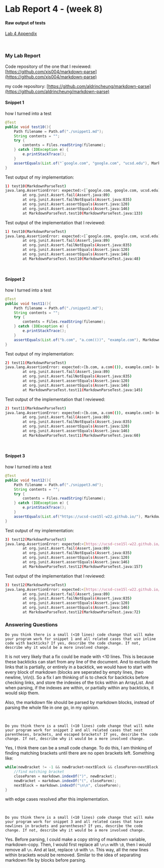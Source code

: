 # Lab Report 4 - (week 8)

#### Raw output of tests
[Lab 4 Appendix](../appendix/lab4.md)

<br/>

### My Lab Report
Code repository of the one that I reviewed: [https://github.com/xis004/markdown-parse](https://github.com/xis004/markdown-parse)

my code repository: [https://github.com/aldrincheung/markdown-parse](https://github.com/aldrincheung/markdown-parse)
<br/>

#### Snippet 1
how I turned into a test
```java
@Test
public void test10(){
    Path filename = Path.of("./snippet1.md");
    String contents = "";
    try {
        contents = Files.readString(filename);
    } catch (IOException e) {
        e.printStackTrace();
    }
    assertEquals(List.of("`google.com", "google.com", "ucsd.edu"), MarkdownParse.getLinks(contents));
}
```
Test output of my implementation:
```bash
1) test10(MarkdownParseTest)
java.lang.AssertionError: expected:<[`google.com, google.com, ucsd.edu]> but was:<[url.com, `google.com, google.com]>
        at org.junit.Assert.fail(Assert.java:89)
        at org.junit.Assert.failNotEquals(Assert.java:835)
        at org.junit.Assert.assertEquals(Assert.java:120)
        at org.junit.Assert.assertEquals(Assert.java:146)
        at MarkdownParseTest.test10(MarkdownParseTest.java:133)
```
Test output of the implementation that I reviewed:
```bash
1) test10(MarkdownParseTest)
java.lang.AssertionError: expected:<[`google.com, google.com, ucsd.edu]> but was:<[url.com, `google.com, google.com, ucsd.edu]>
        at org.junit.Assert.fail(Assert.java:89)
        at org.junit.Assert.failNotEquals(Assert.java:835)
        at org.junit.Assert.assertEquals(Assert.java:120)
        at org.junit.Assert.assertEquals(Assert.java:146)
        at MarkdownParseTest.test10(MarkdownParseTest.java:48)
```

<br/>

#### Snippet 2
how I turned into a test
```java
@Test
public void test11(){
    Path filename = Path.of("./snippet2.md");
    String contents = "";
    try {
        contents = Files.readString(filename);
    } catch (IOException e) {
        e.printStackTrace();
    }
    assertEquals(List.of("b.com", "a.com(())", "example.com"), MarkdownParse.getLinks(contents));
}
```
Test output of my implementation:
```bash
2) test11(MarkdownParseTest)
java.lang.AssertionError: expected:<[b.com, a.com(()), example.com]> but was:<[a.com(()]>
        at org.junit.Assert.fail(Assert.java:89)
        at org.junit.Assert.failNotEquals(Assert.java:835)
        at org.junit.Assert.assertEquals(Assert.java:120)
        at org.junit.Assert.assertEquals(Assert.java:146)
        at MarkdownParseTest.test11(MarkdownParseTest.java:145)
```
Test output of the implementation that I reviewed:
```bash
2) test11(MarkdownParseTest)
java.lang.AssertionError: expected:<[b.com, a.com(()), example.com]> but was:<[a.com, a.com(()), example.com]>
        at org.junit.Assert.fail(Assert.java:89)
        at org.junit.Assert.failNotEquals(Assert.java:835)
        at org.junit.Assert.assertEquals(Assert.java:120)
        at org.junit.Assert.assertEquals(Assert.java:146)
        at MarkdownParseTest.test11(MarkdownParseTest.java:60)
```


<br/>

#### Snippet 3
how I turned into a test
```java
@Test
public void test12(){
    Path filename = Path.of("./snippet3.md");
    String contents = "";
    try {
        contents = Files.readString(filename);
    } catch (IOException e) {
        e.printStackTrace();
    }
    assertEquals(List.of("https://ucsd-cse15l-w22.github.io/"), MarkdownParse.getLinks(contents));
}
```
Test output of my implementation:
```bash
3) test12(MarkdownParseTest)
java.lang.AssertionError: expected:<[https://ucsd-cse15l-w22.github.io/]> but was:<[]>
        at org.junit.Assert.fail(Assert.java:89)
        at org.junit.Assert.failNotEquals(Assert.java:835)
        at org.junit.Assert.assertEquals(Assert.java:120)
        at org.junit.Assert.assertEquals(Assert.java:146)
        at MarkdownParseTest.test12(MarkdownParseTest.java:157)
```
Test output of the implementation that I reviewed:
```bash
3) test12(MarkdownParseTest)
java.lang.AssertionError: expected:<[https://ucsd-cse15l-w22.github.io/]> but was:<[https://www.twitter.com, https://ucsd-cse15l-w22.github.io/, https://cse.ucsd.edu/]>
        at org.junit.Assert.fail(Assert.java:89)
        at org.junit.Assert.failNotEquals(Assert.java:835)
        at org.junit.Assert.assertEquals(Assert.java:120)
        at org.junit.Assert.assertEquals(Assert.java:146)
        at MarkdownParseTest.test12(MarkdownParseTest.java:72)
```

### Answering Questions
`Do you think there is a small (<10 lines) code change that will make your program work for snippet 1 and all related cases that use inline code with backticks? If yes, describe the code change. If not, describe why it would be a more involved change.`

It is not very likely that a fix could be made with <10 lines. This is because these backticks can start from any line of the document. And to exclude the links that is partially, or entirely in a backtick, we would have to start with every block of markdown (blocks are seperated by empty lines, (two newline, \\n\\n)). So a fix I am thinking of is to check for backticks before checking links, and store the indexies of the ticks within an ArrayList. And when parsing, if the indexes are within, or partially within any backticks, it would skip them. 

Also, the markdown file should be parsed by markdown blocks, instead of parsing the whole file in one go, in my opinion.

<br/>

`Do you think there is a small (<10 lines) code change that will make your program work for snippet 2 and all related cases that nest parentheses, brackets, and escaped brackets? If yes, describe the code change. If not, describe why it would be a more involved change.`

Yes, I think there can be a small code change. To do this, I am thinking of finding matching brackets until there are no open brackets left. Something like:
```java
while(newBracket != -1 && newBracket<nextBlock && closeParen<nextBlock){
    //find matching bracket
    closeParen = markdown.indexOf(")", newBracket);
    newBracket = markdown.indexOf("(", closeParen);
    nextBlock = markdown.indexOf("\n\n", closeParen);
}
```
with edge cases resolved after this implementation.

<br/>

`Do you think there is a small (<10 lines) code change that will make your program work for snippet 3 and all related cases that have newlines in brackets and parentheses? If yes, describe the code change. If not, describe why it would be a more involved change.`

Yes. Before parsing, I could make a copy string of markdown variable, markdown-copy. Then, I would first replace all `\n\n` with `\0`, then I would remove all `\n`. And at last, replace `\0` with `\n`. This way, all the new lines within brackets would be removed. Similar to the idea of separating markdown file by blocks before parsing.